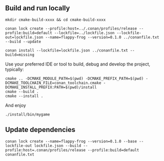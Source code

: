 

## Build and run locally

```
mkdir cmake-build-xxxx && cd cmake-build-xxxx
```

```
conan lock create --profile:host=../.conan/profiles/release --profile:build=default --lockfile=../lockfile.json --lockfile-out=lockfile.json --name=flappy-frog --version=0.1.0 ../conanfile.txt --build --update
```

```
conan install --lockfile=lockfile.json ../conanfile.txt --build=missing
```

Use your preferred IDE or tool to build, debug and develop the project, typically:

```
cmake .. -DCMAKE_MODULE_PATH=$(pwd) -DCMAKE_PREFIX_PATH=$(pwd) -DCMAKE_TOOLCHAIN_FILE=conan_toolchain.cmake -DCMAKE_INSTALL_PREFIX:PATH=$(pwd)/install
cmake --build .
cmake --install .
```

And enjoy

```
./install/bin/mygame
```

## Update dependencies

```
conan lock create --name=flappy-frog --version=0.1.0 --base --lockfile-out lockfile.json --build --profile:host=.conan/profiles/release --profile:build=default conanfile.txt
```

